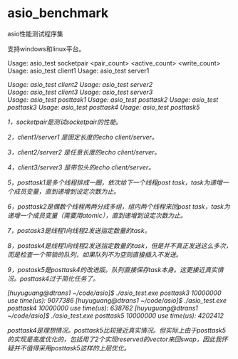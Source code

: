 # asio_benchmark
asio性能测试程序集

支持windows和linux平台。

Usage: asio_test socketpair <pair_count> <active_count> <write_count>
Usage: asio_test client1 <host> <port> <threads> <blocksize> <sessions> <time>
Usage: asio_test server1 <address> <port> <threads> <blocksize>
Usage: asio_test client2 <host> <port> <threads> <blocksize> <sessions> <time>
Usage: asio_test server2 <address> <port> <threads> <blocksize>
Usage: asio_test client3 <host> <port> <threads> <totalcount> <sessions>
Usage: asio_test server3 <address> <port> <threads> <totalcount>
Usage: asio_test posttask1 <threads> <totalcount>
Usage: asio_test posttask2 <threads> <totalcount>
Usage: asio_test posttask3 <totalcount>
Usage: asio_test posttask4 <totalcount>
Usage: asio_test posttask5 <totalcount>

1，socketpair是测试socketpair的性能。

2，client1/server1 是固定长度的echo client/server。

3，client2/server2 是任意长度的echo client/server。

4，client3/server3 是带包头的echo client/server。

5，posttask1是多个线程排成一圈，依次给下一个线程post task，task为递增一个成员变量，直到递增到设定次数为止。

6，posttask2是偶数个线程两两分成多组，组内两个线程来回post task，task为递增一个成员变量（需要用atomic），直到递增到设定次数为止。

7，postask3是线程1向线程2发送指定数量的task。

8，postask4是线程1向线程2发送指定数量的task，但是并不真正发送这么多次，而是检查一个带锁的队列，如果队列不为空则直接插入不发送。

9，postask5是posttask4的改进版。队列直接保存task本身。这更接近真实情况。posttask4过于简化任务了。


[huyuguang@dtrans1 ~/code/asio]$ ./asio_test.exe posttask3 10000000
use time(us): 9077386
[huyuguang@dtrans1 ~/code/asio]$ ./asio_test.exe posttask4 10000000
use time(us): 638762
[huyuguang@dtrans1 ~/code/asio]$ ./asio_test.exe posttask5 10000000
use time(us): 4202412

posttask4是理想情况。posttask5比较接近真实情况。但实际上由于posttask5的实现是高度优化的，包括用了2个实现reserved的vector来回swap，因此我怀疑并不值得采用posttask5这样的上层优化。
